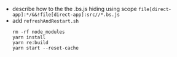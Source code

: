 - describe how to the the .bs.js hiding using scope `file[direct-app]:*/&&!file[direct-app]:src//*.bs.js`
- add `refreshAndRestart.sh`
    ```
    rm -rf node_modules
    yarn install
    yarn re:build
    yarn start --reset-cache 
    ```